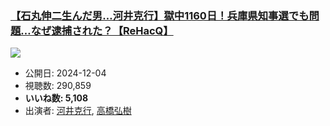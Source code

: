 ### [【石丸伸二生んだ男…河井克行】獄中1160日！兵庫県知事選でも問題…なぜ逮捕された？【ReHacQ】](https://www.youtube.com/watch?v=PQ6A_GS-wLY)
[![](https://img.youtube.com/vi/PQ6A_GS-wLY/sddefault.jpg)](https://www.youtube.com/watch?v=PQ6A_GS-wLY)
-   公開日: 2024-12-04
-   視聴数: 290,859
-   **いいね数: 5,108**
-   出演者: [河井克行](/rehacq_fan/people/河井克行 "wikilink"), [高橋弘樹](/rehacq_fan/people/高橋弘樹 "wikilink")
